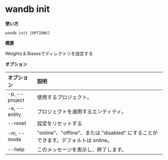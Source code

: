 # wandb init

**使い方**

`wandb init [OPTIONS]`

**概要**

Weights & Biasesでディレクトリを設定する

**オプション**

| **オプション** | **説明** |
| :--- | :--- |
| -p, --project | 使用するプロジェクト。 |
| -e, --entity | プロジェクトを適用するエンティティ。 |
| --reset | 設定をリセットする |
| -m, --mode | "online"、"offline"、または "disabled" にすることができます。デフォルトは online。 |
| --help | このメッセージを表示し、終了します。 |